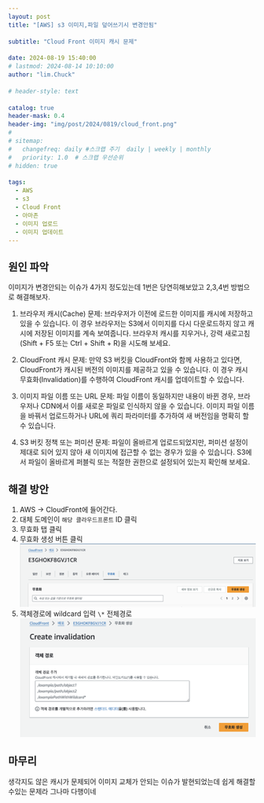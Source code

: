 ```yaml
---
layout: post
title: "[AWS] s3 이미지,파일 덮어쓰기시 변경안됨"

subtitle: "Cloud Front 이미지 캐시 문제"

date: 2024-08-19 15:40:00
# lastmod: 2024-08-14 10:10:00
author: "lim.Chuck"

# header-style: text

catalog: true
header-mask: 0.4
header-img: "img/post/2024/0819/cloud_front.png"
#
# sitemap:
#   changefreq: daily #스크랩 주기  daily | weekly | monthly
#   priority: 1.0  # 스크랩 우선순위
# hidden: true

tags:
  - AWS
  - s3
  - Cloud Front
  - 아마존
  - 이미지 업로드
  - 이미지 업데이트
---
```


## 원인 파악

이미지가 변경안되는 이슈가 4가지 정도있는데 1번은 당연히해보았고 2,3,4번 방법으로 해결해보자.

1. 브라우저 캐시(Cache) 문제:
   브라우저가 이전에 로드한 이미지를 캐시에 저장하고 있을 수 있습니다. 이 경우 브라우저는 S3에서 이미지를 다시 다운로드하지 않고 캐시에 저장된 이미지를 계속 보여줍니다. 브라우저 캐시를 지우거나, 강력 새로고침(Shift + F5 또는 Ctrl + Shift + R)을 시도해 보세요.

2. CloudFront 캐시 문제:
   만약 S3 버킷을 CloudFront와 함께 사용하고 있다면, CloudFront가 캐시된 버전의 이미지를 제공하고 있을 수 있습니다. 이 경우 캐시 무효화(Invalidation)를 수행하여 CloudFront 캐시를 업데이트할 수 있습니다.

3. 이미지 파일 이름 또는 URL 문제:
   파일 이름이 동일하지만 내용이 바뀐 경우, 브라우저나 CDN에서 이를 새로운 파일로 인식하지 않을 수 있습니다. 이미지 파일 이름을 바꿔서 업로드하거나 URL에 쿼리 파라미터를 추가하여 새 버전임을 명확히 할 수 있습니다.

4. S3 버킷 정책 또는 퍼미션 문제:
   파일이 올바르게 업로드되었지만, 퍼미션 설정이 제대로 되어 있지 않아 새 이미지에 접근할 수 없는 경우가 있을 수 있습니다. S3에서 파일이 올바르게 퍼블릭 또는 적절한 권한으로 설정되어 있는지 확인해 보세요.

## 해결 방안

1. AWS -> CloudFront에 들어간다.
1. 대체 도메인이 `해당 클라우드프론트` ID 클릭
1. 무효화 탭 클릭
1. 무효화 생성 버튼 클릭
   ![](/img/post/2024/0819/1.png)
1. 객체경로에 wildcard 입력 `\*` 전체경로
   ![](/img/post/2024/0819/2.png)

## 마무리

생각지도 않은 캐시가 문제되어 이미지 교체가 안되는 이슈가 발현되었는데 쉽게 해결할수있는 문제라 그나마 다행이네
